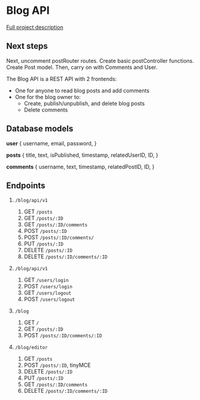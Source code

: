 # Blog API
[Full project description](https://www.theodinproject.com/paths/full-stack-javascript/courses/nodejs/lessons/blog-api)

## Next steps
Next, uncomment postRouter routes. Create basic postController functions. Create Post model.
Then, carry on with Comments and User.

The Blog API is a REST API with 2 frontends:
- One for anyone to read blog posts and add comments
- One for the blog owner to:
  - Create, publish/unpublish, and delete blog posts
  - Delete comments

## Database models
**user** {
   username,
   email,
   password,
}

**posts** {
   title,
   text,
   isPublished,
   timestamp,
   relatedUserID,
   ID,
}

**comments** {
   username,
   text,
   timestamp,
   relatedPostID,
   ID,
}

## Endpoints

1. `/blog/api/v1`
   1. GET       `/posts`
   2. GET       `/posts/:ID`
   3. GET       `/posts/:ID/comments`
   4. POST      `/posts/:ID`
   5. POST      `/posts/:ID/comments/`
   6. PUT       `/posts/:ID`
   7. DELETE    `/posts/:ID`
   8. DELETE    `/posts/:ID/comments/:ID`

2. `/blog/api/v1`
   1. GET       `/users/login`
   2. POST      `/users/login`
   3. GET       `/users/logout` 
   4. POST      `/users/logout` 


3. `/blog`
   1. GET       `/`
   2. GET       `/posts/:ID`
   3. POST      `/posts/:ID/comments/:ID`


4. `/blog/editor`
   1. GET       `/posts`
   2. POST      `/posts/:ID`, tinyMCE
   3. DELETE    `/posts/:ID`
   4. PUT       `/posts/:ID`
   5. GET       `/posts/:ID/comments`
   6. DELETE    `/posts/:ID/comments/:ID`